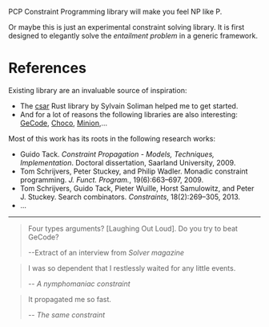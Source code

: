 PCP Constraint Programming library will make you feel NP like P.

Or maybe this is just an experimental constraint solving library. It is first designed to elegantly solve the *entailment problem* in a generic framework.

References
==========

Existing library are an invaluable source of inspiration:

* The [csar](https://github.com/soli/csar) Rust library by Sylvain Soliman helped me to get started.
* And for a lot of reasons the following libraries are also interesting: [GeCode](http://www.gecode.org/), [Choco](http://choco.sourceforge.net/), [Minion](http://minion.sourceforge.net/),...

Most of this work has its roots in the following research works:

* Guido Tack. *Constraint Propagation - Models, Techniques, Implementation*. Doctoral dissertation, Saarland University, 2009.
* Tom Schrijvers, Peter Stuckey, and Philip Wadler. Monadic constraint programming. *J. Funct. Program.*, 19(6):663–697, 2009.
* Tom Schrijvers, Guido Tack, Pieter Wuille, Horst Samulowitz, and Peter J. Stuckey. Search combinators. *Constraints*, 18(2):269–305, 2013.
* ...

___

> Four types arguments? [Laughing Out Loud]. Do you try to beat GeCode?
>
> --Extract of an interview from <cite>Solver magazine</cite>

> I was so dependent that I restlessly waited for any little events.
>
> -- <cite>A nymphomaniac constraint</cite>

> It propagated me so fast.
>
> -- <cite>The same constraint</cite>